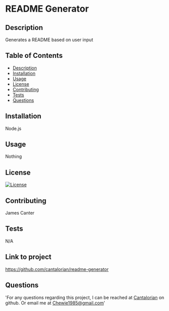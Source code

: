
  # README Generator

  ## Description
  Generates a README based on user input

  ## Table of Contents
  * [Description](#Description)
  * [Installation](#Installation)
  * [Usage](#Usage)
  * [License](#License)
  * [Contributing](#Contributing)
  * [Tests](#Tests)
  * [Questions](#Questions)
  
  ## Installation
  Node.js

  ## Usage
  Nothing

  ## License
  [![License](https://img.shields.io/badge/License-Apache%202.0-blue.svg)](https://opensource.org/licenses/Apache-2.0)

  ## Contributing
  James Canter

  ## Tests
  N/A

  ## Link to project
  https://github.com/cantalorian/readme-generator

  ## Questions
  'For any questions regarding this project, I can be reached at <a href="https://github.com/Cantalorian">Cantalorian</a> on github. Or email me at Chewie1985@gmail.com'
  